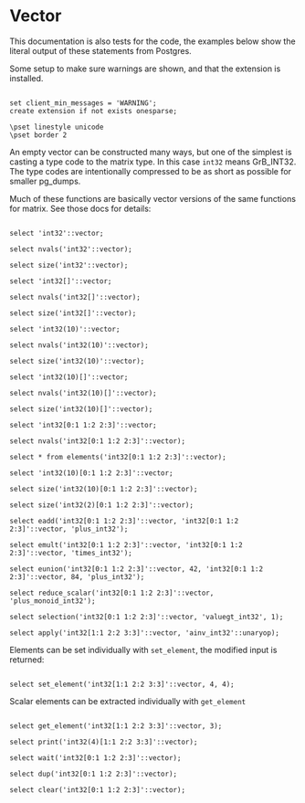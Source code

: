 # Vector

This documentation is also tests for the code, the examples below
show the literal output of these statements from Postgres.

Some setup to make sure warnings are shown, and that the extension
is installed.
```

set client_min_messages = 'WARNING';
create extension if not exists onesparse;

\pset linestyle unicode
\pset border 2

```
An empty vector can be constructed many ways, but one of the
simplest is casting a type code to the matrix type.  In this case
`int32` means GrB_INT32.  The type codes are intentionally compressed
to be as short as possible for smaller pg_dumps.

Much of these functions are basically vector versions of the same
functions for matrix.  See those docs for details:
```

select 'int32'::vector;

select nvals('int32'::vector);

select size('int32'::vector);

select 'int32[]'::vector;

select nvals('int32[]'::vector);

select size('int32[]'::vector);

select 'int32(10)'::vector;

select nvals('int32(10)'::vector);

select size('int32(10)'::vector);

select 'int32(10)[]'::vector;

select nvals('int32(10)[]'::vector);

select size('int32(10)[]'::vector);

select 'int32[0:1 1:2 2:3]'::vector;

select nvals('int32[0:1 1:2 2:3]'::vector);

select * from elements('int32[0:1 1:2 2:3]'::vector);

select 'int32(10)[0:1 1:2 2:3]'::vector;

select size('int32(10)[0:1 1:2 2:3]'::vector);

select size('int32(2)[0:1 1:2 2:3]'::vector);

select eadd('int32[0:1 1:2 2:3]'::vector, 'int32[0:1 1:2 2:3]'::vector, 'plus_int32');

select emult('int32[0:1 1:2 2:3]'::vector, 'int32[0:1 1:2 2:3]'::vector, 'times_int32');

select eunion('int32[0:1 1:2 2:3]'::vector, 42, 'int32[0:1 1:2 2:3]'::vector, 84, 'plus_int32');

select reduce_scalar('int32[0:1 1:2 2:3]'::vector, 'plus_monoid_int32');

select selection('int32[0:1 1:2 2:3]'::vector, 'valuegt_int32', 1);

select apply('int32[1:1 2:2 3:3]'::vector, 'ainv_int32'::unaryop);

```
Elements can be set individually with `set_element`, the modified
input is returned:
```

select set_element('int32[1:1 2:2 3:3]'::vector, 4, 4);

```
Scalar elements can be extracted individually with `get_element`
```

select get_element('int32[1:1 2:2 3:3]'::vector, 3);

select print('int32(4)[1:1 2:2 3:3]'::vector);

select wait('int32[0:1 1:2 2:3]'::vector);

select dup('int32[0:1 1:2 2:3]'::vector);

select clear('int32[0:1 1:2 2:3]'::vector);
```